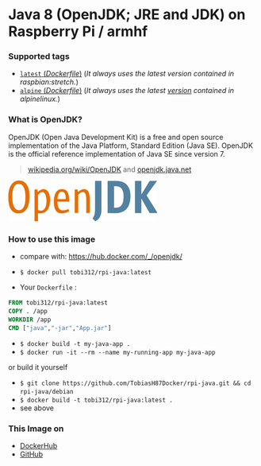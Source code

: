 # Java 8 (OpenJDK; JRE and JDK) on Raspberry Pi / armhf

### Supported tags
-	[`latest` (*Dockerfile*)](https://github.com/TobiasH87Docker/rpi-java/blob/master/debian/Dockerfile) (*It always uses the latest version contained in raspbian:stretch.*)
-	[`alpine` (*Dockerfile*)](https://github.com/TobiasH87Docker/rpi-java/blob/master/alpine/Dockerfile) (*It always uses the latest [version](https://pkgs.alpinelinux.org/package/v3.6/community/armhf/openjdk8) contained in alpinelinux.*)

### What is OpenJDK?
OpenJDK (Open Java Development Kit) is a free and open source implementation of the Java Platform, Standard Edition (Java SE). OpenJDK is the official reference implementation of Java SE since version 7.
> [wikipedia.org/wiki/OpenJDK](http://en.wikipedia.org/wiki/OpenJDK) and [openjdk.java.net](http://openjdk.java.net/)

![logo](https://raw.githubusercontent.com/docker-library/docs/master/openjdk/logo.png)

### How to use this image

* compare with: https://hub.docker.com/_/openjdk/

* ``` $ docker pull tobi312/rpi-java:latest ```
* Your ``` Dockerfile ``` :
```Dockerfile
FROM tobi312/rpi-java:latest
COPY . /app
WORKDIR /app
CMD ["java","-jar","App.jar"]
```
* ``` $ docker build -t my-java-app . ```
* ``` $ docker run -it --rm --name my-running-app my-java-app ```

or build it yourself
* ``` $ git clone https://github.com/TobiasH87Docker/rpi-java.git && cd rpi-java/debian ```
* ``` $ docker build -t tobi312/rpi-java:latest . ``` 
* see above

### This Image on
* [DockerHub](https://hub.docker.com/r/tobi312/rpi-java/)
* [GitHub](https://github.com/TobiasH87Docker/rpi-java)
